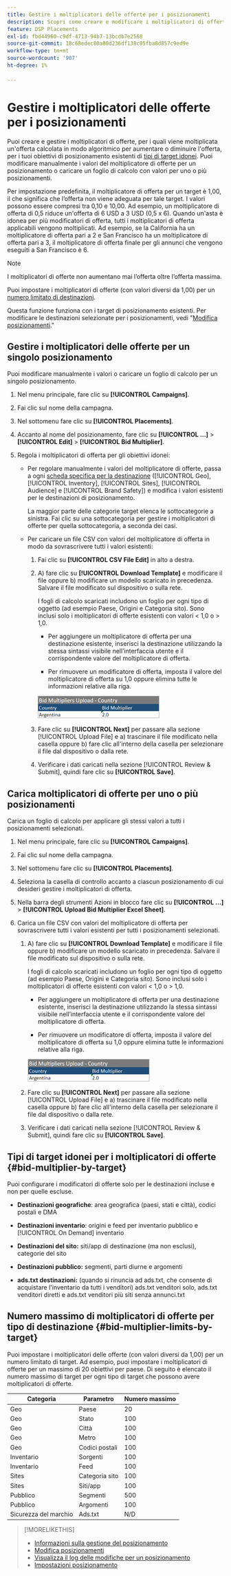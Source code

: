 ```yaml
---
title: Gestire i moltiplicatori delle offerte per i posizionamenti
description: Scopri come creare e modificare i moltiplicatori di offerta per i target di posizionamento.
feature: DSP Placements
exl-id: fbd44960-c9df-4713-94b7-13bcdb7e2568
source-git-commit: 18c68edec80a80d236df138c05fba8d857c9ed9e
workflow-type: tm+mt
source-wordcount: '907'
ht-degree: 1%

---
```


# Gestire i moltiplicatori delle offerte per i posizionamenti

Puoi creare e gestire i moltiplicatori di offerte, per i quali viene moltiplicata un&#39;offerta calcolata in modo algoritmico per aumentare o diminuire l&#39;offerta, per i tuoi obiettivi di posizionamento esistenti di [tipi di target idonei](#bid-multiplier-by-target). Puoi modificare manualmente i valori del moltiplicatore di offerte per un posizionamento o caricare un foglio di calcolo con valori per uno o più posizionamenti.

Per impostazione predefinita, il moltiplicatore di offerta per un target è 1,00, il che significa che l’offerta non viene adeguata per tale target. I valori possono essere compresi tra 0,10 e 10,00. Ad esempio, un moltiplicatore di offerta di 0,5 riduce un&#39;offerta di 6 USD a 3 USD (0,5 x 6). Quando un&#39;asta è idonea per più modificatori di offerta, tutti i moltiplicatori di offerta applicabili vengono moltiplicati. Ad esempio, se la California ha un moltiplicatore di offerta pari a 2 e San Francisco ha un moltiplicatore di offerta pari a 3, il moltiplicatore di offerta finale per gli annunci che vengono eseguiti a San Francisco è 6.

>[!NOTE]
>
>I moltiplicatori di offerte non aumentano mai l’offerta oltre l’offerta massima.

Puoi impostare i moltiplicatori di offerte (con valori diversi da 1,00) per un [numero limitato di destinazioni](#bid-multiplier-limits-by-target).

Questa funzione funziona con i target di posizionamento esistenti. Per modificare le destinazioni selezionate per i posizionamenti, vedi &quot;[Modifica posizionamenti](/help/dsp/campaign-management/placements/placement-edit.md).&quot;

## Gestire i moltiplicatori delle offerte per un singolo posizionamento

Puoi modificare manualmente i valori o caricare un foglio di calcolo per un singolo posizionamento.

1. Nel menu principale, fare clic su **[!UICONTROL Campaigns]**.

1. Fai clic sul nome della campagna.

1. Nel sottomenu fare clic su **[!UICONTROL Placements]**.

1. Accanto al nome del posizionamento, fare clic su **[!UICONTROL ...]** > **[!UICONTROL Edit]** > **[!UICONTROL Bid Multiplier]**.

1. Regola i moltiplicatori di offerta per gli obiettivi idonei:

   * Per regolare manualmente i valori del moltiplicatore di offerte, passa a ogni [scheda specifica per la destinazione](#bid-multiplier-by-target) ([!UICONTROL Geo], [!UICONTROL Inventory], [!UICONTROL Sites], [!UICONTROL Audience] e [!UICONTROL Brand Safety]) e modifica i valori esistenti per le destinazioni di posizionamento.

     La maggior parte delle categorie target elenca le sottocategorie a sinistra. Fai clic su una sottocategoria per gestire i moltiplicatori di offerte per quella sottocategoria, a seconda dei casi.

   * Per caricare un file CSV con valori del moltiplicatore di offerta in modo da sovrascrivere tutti i valori esistenti:

      1. Fai clic su **[!UICONTROL CSV File Edit]** in alto a destra.

      1. A) fare clic su **[!UICONTROL Download Template]** e modificare il file oppure b) modificare un modello scaricato in precedenza. Salvare il file modificato sul dispositivo o sulla rete.

         I fogli di calcolo scaricati includono un foglio per ogni tipo di oggetto (ad esempio Paese, Origini e Categoria sito). Sono inclusi solo i moltiplicatori di offerte esistenti con valori &lt; 1,0 o > 1,0.

         * Per aggiungere un moltiplicatore di offerta per una destinazione esistente, inserisci la destinazione utilizzando la stessa sintassi visibile nell’interfaccia utente e il corrispondente valore del moltiplicatore di offerta.

         * Per rimuovere un modificatore di offerta, imposta il valore del moltiplicatore di offerta su 1,0 oppure elimina tutte le informazioni relative alla riga.

         ![Riga di esempio in un file del foglio di calcolo del moltiplicatore di offerte](/help/dsp/assets/bid-multiplier-spreadsheet.png "Riga di esempio in un file del foglio di calcolo del moltiplicatore di offerte")

      1. Fare clic su **[!UICONTROL Next]** per passare alla sezione [!UICONTROL Upload File] e a) trascinare il file modificato nella casella oppure b) fare clic all&#39;interno della casella per selezionare il file dal dispositivo o dalla rete.

      1. Verificare i dati caricati nella sezione [!UICONTROL Review & Submit], quindi fare clic su **[!UICONTROL Save]**.

## Carica moltiplicatori di offerte per uno o più posizionamenti

Carica un foglio di calcolo per applicare gli stessi valori a tutti i posizionamenti selezionati.

1. Nel menu principale, fare clic su **[!UICONTROL Campaigns]**.

1. Fai clic sul nome della campagna.

1. Nel sottomenu fare clic su **[!UICONTROL Placements]**.

1. Seleziona la casella di controllo accanto a ciascun posizionamento di cui desideri gestire i moltiplicatori di offerta.

1. Nella barra degli strumenti Azioni in blocco fare clic su **[!UICONTROL ...]** > **[!UICONTROL Upload Bid Multiplier Excel Sheet]**.

1. Carica un file CSV con valori del moltiplicatore di offerta per sovrascrivere tutti i valori esistenti per tutti i posizionamenti selezionati.

   1. A) fare clic su **[!UICONTROL Download Template]** e modificare il file oppure b) modificare un modello scaricato in precedenza. Salvare il file modificato sul dispositivo o sulla rete.

      I fogli di calcolo scaricati includono un foglio per ogni tipo di oggetto (ad esempio Paese, Origini e Categoria sito). Sono inclusi solo i moltiplicatori di offerte esistenti con valori &lt; 1,0 o > 1,0.

      * Per aggiungere un moltiplicatore di offerta per una destinazione esistente, inserisci la destinazione utilizzando la stessa sintassi visibile nell’interfaccia utente e il corrispondente valore del moltiplicatore di offerta.

      * Per rimuovere un modificatore di offerta, imposta il valore del moltiplicatore di offerta su 1,0 oppure elimina tutte le informazioni relative alla riga.

      ![Riga di esempio in un file del foglio di calcolo del moltiplicatore di offerte](/help/dsp/assets/bid-multiplier-spreadsheet.png "Riga di esempio in un file del foglio di calcolo del moltiplicatore di offerte")

   1. Fare clic su **[!UICONTROL Next]** per passare alla sezione [!UICONTROL Upload File] e a) trascinare il file modificato nella casella oppure b) fare clic all&#39;interno della casella per selezionare il file dal dispositivo o dalla rete.

   1. Verificare i dati caricati nella sezione [!UICONTROL Review & Submit], quindi fare clic su **[!UICONTROL Save]**.

## Tipi di target idonei per i moltiplicatori di offerte {#bid-multiplier-by-target}

Puoi configurare i modificatori di offerte solo per le destinazioni incluse e non per quelle escluse.

* **Destinazioni geografiche**: area geografica (paesi, stati e città), codici postali e DMA

* **Destinazioni inventario**: origini e feed per inventario pubblico e [!UICONTROL On Demand] inventario

* **Destinazioni del sito:** siti/app di destinazione (ma non esclusi), categorie del sito

* **Destinazioni pubblico:** segmenti, parti diurne e argomenti

* **ads.txt destinazioni:** (quando si rinuncia ad ads.txt, che consente di acquistare l&#39;inventario da tutti i venditori) ads.txt venditori solo, ads.txt venditori diretti e ads.txt venditori più siti senza annunci.txt <!-- bid multipliers for the different subsets of inventory; not available when the placement targets only one subset -->

## Numero massimo di moltiplicatori di offerte per tipo di destinazione {#bid-multiplier-limits-by-target}

Puoi impostare i moltiplicatori delle offerte (con valori diversi da 1,00) per un numero limitato di target. Ad esempio, puoi impostare i moltiplicatori di offerte per un massimo di 20 obiettivi per paese. Di seguito è elencato il numero massimo di target per ogni tipo di target che possono avere moltiplicatori di offerte.

| Categoria | Parametro | Numero massimo |
| -------- | --------- | ----- |
| Geo | Paese | 20 |
| Geo | Stato | 100 |
| Geo | Città | 100 |
| Geo | Metro | 100 |
| Geo | Codici postali | 100 |
| Inventario | Sorgenti | 100 |
| Inventario | Feed | 100 |
| Sites | Categoria sito | 100 |
| Sites | Siti/app | 100 |
| Pubblico | Segmenti | 500 |
| Pubblico | Argomenti | 100 |
| Sicurezza del marchio | Ads.txt | N/D |

>[!MORELIKETHIS]
>
>* [Informazioni sulla gestione del posizionamento](placement-about.md)
>* [Modifica posizionamenti](placement-edit.md)
>* [Visualizza il log delle modifiche per un posizionamento](placement-change-log.md)
>* [Impostazioni posizionamento](placement-settings.md)
